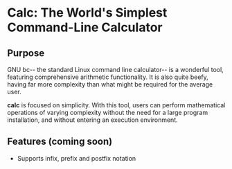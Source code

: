 # Calc: The World's Simplest Command-Line Calculator

## Purpose
GNU bc-- the standard Linux command line calculator-- is a wonderful tool,
featuring comprehensive arithmetic functionality. It is also quite beefy,
having far more complexity than what might be required for the average user.

**calc** is focused on simplicity. With this tool, users can perform
mathematical operations of varying complexity without the need for a large
program installation, and without entering an execution environment.

## Features (coming soon)
+ Supports infix, prefix and postfix notation
